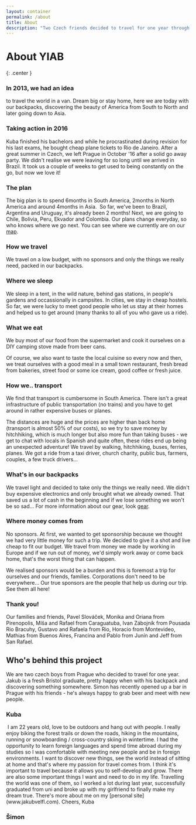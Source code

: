 ```yaml
---
layout: container
permalink: /about
title: About
description: "Two Czech friends decided to travel for one year through South America and Asia, living out of their backpacks. Find out all about this backpacking journey and the guys behind it on this page."
---
```

# About YIAB
{: .center }

### In 2013, we had an idea
to travel the world in a van. Dream big or stay home, here we are today with our backpacks, discovering the beauty of America from South to North and later going down to Asia.

### Taking action in 2016
Kuba finished his bachelors and while he procrastinated during revision for his last exams, he bought cheap plane tickets to Rio de Janeiro. After a great summer in Czech, we left Prague in October '16 after a solid go away party. We didn't realise we were leaving for so long until we arrived in Brazil. It took us a couple of weeks to get used to being constantly on the go, but now we love it!

### The plan
The big plan is to spend 6months in South America, 2months in North America and around 4months in Asia.
<img data-src="/assets/jpegs/plan_map.png" class="img-responsive center-block lazyload">
So far, we've been to Brazil, Argentina and Uruguay, it's already been 2 months! Next, we are going to Chile, Bolivia, Peru, Ekvador and Colombia. Our plans change everyday, so who knows where we go next. You can see where we currently are on our [map](/map).

### How we travel

We travel on a low budget, with no sponsors and only the things we really need, packed in our backpacks.

### Where we sleep
We sleep in a tent, in the wild nature, behind gas stations, in people's gardens and occassionally in campsites. In cities, we stay in cheap hostels. So far, we were lucky to meet good people who let us stay at their homes and helped us to get around (many thanks to all of you who gave us a ride).

### What we eat
We buy most of our food from the supermarket and cook it ourselves on a DIY camping stove made from beer cans.

Of course, we also want to taste the local cuisine so every now and then, we treat ourselves with a good meal in a small town restaurant, fresh bread from bakeries, street food or some ice cream, good coffee or fresh juice.

### How we.. transport
We find that transport is cumbersome in South America. There isn't a great infrastructure of public transportation (no trains) and you have to get around in rather expensive buses or planes.

The distances are huge and the prices are higher than back home (transport is almost 50% of our costs), so we try to save money by hitchhiking, which is much longer but also more fun than taking buses - we get to chat with locals in Spanish and quite often, these rides end up being an unexpected adventure! We travel by walking, hitchhiking, buses, ferries, planes. We got a ride from a taxi driver, church charity, public bus, farmers, couples, a few truck drivers...

### What's in our backpacks
We travel light and decided to take only the things we really need. We didn't buy expensive electronics and only brought what we already owned. That saved us a lot of cash in the beginning and if we lose something we won't be so sad... For more information about our gear, look [gear](/gear).


### Where money comes from
No sponsors. At first, we wanted to get sponsorship because we thought we had very little money for such a trip. We decided to give it a shot and live cheap to fit our budget. We travel from money we made by working in Europe and if we run out of money, we'd simply work away or come back home, that's the worst thing that can happen.

We realised sponsors would be a burden and this is foremost a trip for ourselves and our friends, families. Corporations don't need to be everywhere... Our true sponsors are the people that help us during our trip. See them all here!

### Thank you!

Our families and friends, Pavel Slováček, Monika and Oriana from Pirenopolis, Míša and Rafael from Caraguatuba, Ivan Zábojník from Pousada Rio Bracuhy, Gustavo and Rafaela from Rio, Horacio from Montevideo, Mathias from Buenos Aires, Francina and Pablo from Junín and Jeff from San Rafael.

## Who's behind this project

We are two czech boys from Prague who decided to travel for one year. Jakub is a fresh Bristol graduate, pretty happy when with his backpack and discovering something somewhere. Simon has recently opened up a bar in Prague with his friends - he's always happy to grab beer and meet with new people.

### Kuba
<img data-src="/assets/jpegs/kuba.jpg" class="img-responsive center-block lazyload">
I am 22 years old, love to be outdoors and hang out with people. I really enjoy biking the forest trails or down the roads, hiking in the mountains, running or snowboarding / cross-country skiing in wintertime.
I had the opportunity to learn foreign languages and spend time abroad during my studies so I was comfortable with meeting new people and be in foreign environments.
I want to discover new things, see the world instead of sitting at home and that's where my passion for travel comes from. I think it's important to travel because it allows you to self-develop and grow.
There are also some important things I want and need to do in my life. Travelling the world was one of them, so I worked a lot during last year, successfully graduated from uni and broke up with my girlfriend to finally make my dream true. There's more about me on my [personal site](www.jakubvelfl.com). Cheers, Kuba

### Šimon
<img data-src="/assets/jpegs/simon.jpg" class="img-responsive center-block lazyload">    
